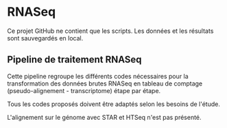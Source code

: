 # RNASeq

Ce projet GitHub ne contient que les scripts. Les données et les résultats sont sauvegardés en local.

## Pipeline de traitement RNASeq

Cette pipeline regroupe les différents codes nécessaires pour la transformation des données brutes RNASeq en tableau de comptage (pseudo-alignement - transcriptome) étape par étape.

Tous les codes proposés doivent être adaptés selon les besoins de l'étude.

L'alignement sur le génome avec STAR et HTSeq n'est pas présenté.